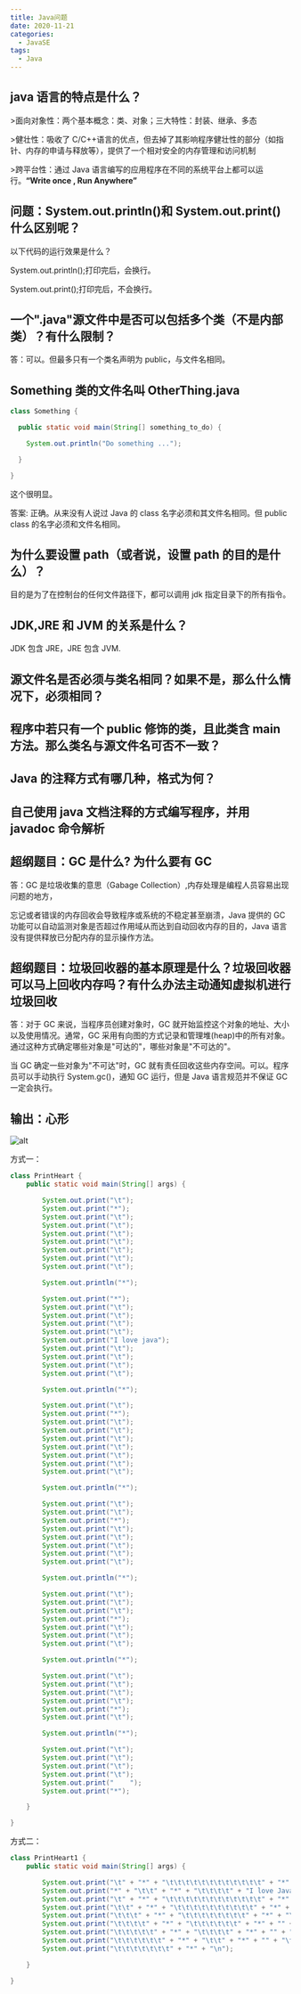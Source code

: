 ```yaml
---
title: Java问题
date: 2020-11-21
categories:
  - JavaSE
tags:
  - Java
---
```


## java 语言的特点是什么？

\>面向对象性：两个基本概念：类、对象；三大特性：封装、继承、多态

\>健壮性：吸收了 C/C++语言的优点，但去掉了其影响程序健壮性的部分（如指针、内存的申请与释放等），提供了一个相对安全的内存管理和访问机制

\>跨平台性：通过 Java 语言编写的应用程序在不同的系统平台上都可以运行。**“Write once , Run Anywhere”**

## 问题：System.out.println()和 System.out.print()什么区别呢？

以下代码的运行效果是什么？

System.out.println();打印完后，会换行。

System.out.print();打印完后，不会换行。

## 一个".java"源文件中是否可以包括多个类（不是内部类）？有什么限制？

答：可以。但最多只有一个类名声明为 public，与文件名相同。

## Something 类的文件名叫 OtherThing.java

```java
class Something {

  public static void main(String[] something_to_do) {

​    System.out.println("Do something ...");

  }

}
```

这个很明显。

答案: 正确。从来没有人说过 Java 的 class 名字必须和其文件名相同。但 public class 的名字必须和文件名相同。

## 为什么要设置 path（或者说，设置 path 的目的是什么）？

目的是为了在控制台的任何文件路径下，都可以调用 jdk 指定目录下的所有指令。

## JDK,JRE 和 JVM 的关系是什么？

JDK 包含 JRE，JRE 包含 JVM.

## 源文件名是否必须与类名相同？如果不是，那么什么情况下，必须相同？

## 程序中若只有一个 public 修饰的类，且此类含 main 方法。那么类名与源文件名可否不一致？

## Java 的注释方式有哪几种，格式为何？

## 自己使用 java 文档注释的方式编写程序，并用 javadoc 命令解析

## 超纲题目：GC 是什么? 为什么要有 GC

答：GC 是垃圾收集的意思（Gabage Collection）,内存处理是编程人员容易出现问题的地方，

忘记或者错误的内存回收会导致程序或系统的不稳定甚至崩溃，Java 提供的 GC 功能可以自动监测对象是否超过作用域从而达到自动回收内存的目的，Java 语言没有提供释放已分配内存的显示操作方法。

## 超纲题目：垃圾回收器的基本原理是什么？垃圾回收器可以马上回收内存吗？有什么办法主动通知虚拟机进行垃圾回收

答：对于 GC 来说，当程序员创建对象时，GC 就开始监控这个对象的地址、大小以及使用情况。通常，GC 采用有向图的方式记录和管理堆(heap)中的所有对象。通过这种方式确定哪些对象是"可达的"，哪些对象是"不可达的"。

当 GC 确定一些对象为"不可达"时，GC 就有责任回收这些内存空间。可以。程序员可以手动执行 System.gc()，通知 GC 运行，但是 Java 语言规范并不保证 GC 一定会执行。

## 输出：心形

![alt](./picture/心形.png)

方式一：

```java
class PrintHeart {
    public static void main(String[] args) {

        System.out.print("\t");
        System.out.print("*");
        System.out.print("\t");
        System.out.print("\t");
        System.out.print("\t");
        System.out.print("\t");
        System.out.print("\t");
        System.out.print("\t");
        System.out.print("\t");

        System.out.println("*");

        System.out.print("*");
        System.out.print("\t");
        System.out.print("\t");
        System.out.print("\t");
        System.out.print("\t");
        System.out.print("I love java");
        System.out.print("\t");
        System.out.print("\t");
        System.out.print("\t");
        System.out.print("\t");

        System.out.println("*");

        System.out.print("\t");
        System.out.print("*");
        System.out.print("\t");
        System.out.print("\t");
        System.out.print("\t");
        System.out.print("\t");
        System.out.print("\t");
        System.out.print("\t");
        System.out.print("\t");

        System.out.println("*");

        System.out.print("\t");
        System.out.print("\t");
        System.out.print("*");
        System.out.print("\t");
        System.out.print("\t");
        System.out.print("\t");
        System.out.print("\t");
        System.out.print("\t");

        System.out.println("*");

        System.out.print("\t");
        System.out.print("\t");
        System.out.print("\t");
        System.out.print("*");
        System.out.print("\t");
        System.out.print("\t");
        System.out.print("\t");

        System.out.println("*");

        System.out.print("\t");
        System.out.print("\t");
        System.out.print("\t");
        System.out.print("\t");
        System.out.print("*");
        System.out.print("\t");

        System.out.println("*");

        System.out.print("\t");
        System.out.print("\t");
        System.out.print("\t");
        System.out.print("\t");
        System.out.print("    ");
        System.out.print("*");

    }

}
```

方式二：

```java
class PrintHeart1 {
	public static void main(String[] args) {

		System.out.print("\t" + "*" + "\t\t\t\t\t\t\t\t\t\t\t\t" + "*" + "\t" + "\n");
		System.out.print("*" + "\t\t" + "*" + "\t\t\t\t" + "I love Java" + "\t\t\t\t\t" + "*" + "\t\t" + "*" + "\n");
		System.out.print("\t" + "*" + "\t\t\t\t\t\t\t\t\t\t\t\t" + "*" + "\t" + "\n");
		System.out.print("\t\t" + "*" + "\t\t\t\t\t\t\t\t\t\t" + "*" + "\t\t" + "\n");
		System.out.print("\t\t\t" + "*" + "\t\t\t\t\t\t\t\t" + "*" + "\t" + "\n");
		System.out.print("\t\t\t\t" + "*" + "\t\t\t\t\t\t" + "*" + "" + "\t" + "\n");
		System.out.print("\t\t\t\t\t" + "*" + "\t\t\t\t" + "*" + "" + "\t\t" + "\n");
		System.out.print("\t\t\t\t\t\t" + "*" + "\t\t" + "*" + "" + "\t\t" + "\n");
		System.out.print("\t\t\t\t\t\t\t" + "*" + "\n");

	}

}

```
